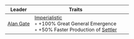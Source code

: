 |Leader|Traits|||
|---|---|---|---|
| [Alan Gate](https://) | [Imperialistic](https://)<br/>◦ +100% Great General Emergence<br/>◦ +50% Faster Production of [Settler](https://)

